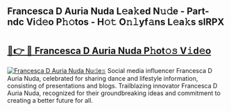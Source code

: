 ## Francesca D Auria Nuda L𝚎a𝚔ed N𝚞𝚍e - Part-ndc Vi𝚍𝚎o P𝚑𝚘tos - H𝚘𝚝 O𝚗𝚕yf𝚊ns L𝚎a𝚔s slRPX

# <h2><a href="http://kf97p8.oniu.top/?m=Francesca+D+Auria+Nuda">🔗👉 🔴 Francesca D Auria Nuda P𝚑ot𝚘𝚜 V𝚒d𝚎o</a></h2>

[![Francesca D Auria Nuda Nu𝚍e𝚜](https://i.imgur.com/0qMVB7G.gif)](http://kf97p8.oniu.top/?m=Francesca+D+Auria+Nuda)
Social media influencer Francesca D Auria Nuda, celebrated for sharing dance and lifestyle information, consisting of presentations and blogs. Trailblazing innovator Francesca D Auria Nuda, recognized for their groundbreaking ideas and commitment to creating a better future for all.  
